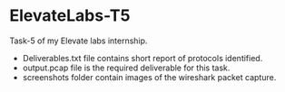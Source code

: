 # ElevateLabs-T5
Task-5 of my Elevate labs internship.

- Deliverables.txt file contains short report of protocols identified.
- output.pcap file is the required deliverable for this task.
- screenshots folder contain images of the wireshark packet capture.
